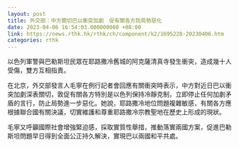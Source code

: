 ```yaml
---
layout: post
title: 外交部：中方關切巴以衝突加劇　促有關各方防局勢惡化
date: 2023-04-06 16:54:03.000000000 +08:00
link: https://news.rthk.hk/rthk/ch/component/k2/1695228-20230406.htm
categories: rthk
---
```


以色列軍警與巴勒斯坦民眾在耶路撒冷舊城的阿克薩清真寺發生衝突，造成幾十人受傷，雙方互相指責。

在北京，外交部發言人毛寧在例行記者會回應有關衝突時表示，中方對近日巴以衝突加劇深表關切，敦促有關各方特別是以色列保持冷靜克制，立即停止任何加劇矛盾的言行，防止局勢進一步惡化。她說，耶路撒冷地位問題複雜敏感，有關各方應根據聯合國有關決議，切實維護和尊重耶路撒冷宗教聖地在歷史上形成的現狀。

毛寧又呼籲國際社會增強緊迫感，採取實質性舉措，推動落實兩國方案，促進巴勒斯坦問題早日得到全面公正持久解決，實現巴以兩國和平共處。
